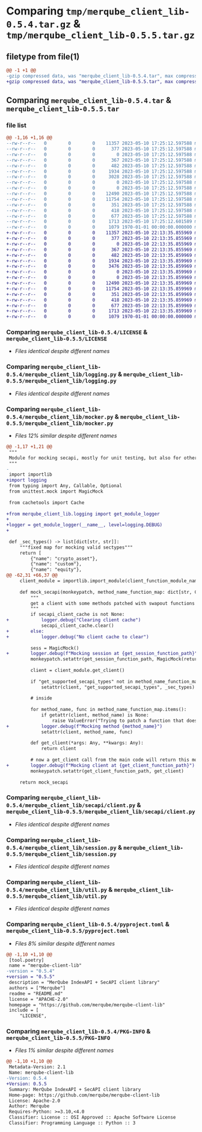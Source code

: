 # Comparing `tmp/merqube_client_lib-0.5.4.tar.gz` & `tmp/merqube_client_lib-0.5.5.tar.gz`

## filetype from file(1)

```diff
@@ -1 +1 @@
-gzip compressed data, was "merqube_client_lib-0.5.4.tar", max compression
+gzip compressed data, was "merqube_client_lib-0.5.5.tar", max compression
```

## Comparing `merqube_client_lib-0.5.4.tar` & `merqube_client_lib-0.5.5.tar`

### file list

```diff
@@ -1,16 +1,16 @@
--rw-r--r--   0        0        0    11357 2023-05-10 17:25:12.597588 merqube_client_lib-0.5.4/LICENSE
--rw-r--r--   0        0        0      377 2023-05-10 17:25:12.597588 merqube_client_lib-0.5.4/README.md
--rw-r--r--   0        0        0        0 2023-05-10 17:25:12.597588 merqube_client_lib-0.5.4/merqube_client_lib/__init__.py
--rw-r--r--   0        0        0      367 2023-05-10 17:25:12.597588 merqube_client_lib-0.5.4/merqube_client_lib/constants.py
--rw-r--r--   0        0        0      482 2023-05-10 17:25:12.597588 merqube_client_lib-0.5.4/merqube_client_lib/exceptions.py
--rw-r--r--   0        0        0     1934 2023-05-10 17:25:12.597588 merqube_client_lib-0.5.4/merqube_client_lib/logging.py
--rw-r--r--   0        0        0     3028 2023-05-10 17:25:12.597588 merqube_client_lib-0.5.4/merqube_client_lib/mocker.py
--rw-r--r--   0        0        0        0 2023-05-10 17:25:12.597588 merqube_client_lib-0.5.4/merqube_client_lib/py.typed
--rw-r--r--   0        0        0        0 2023-05-10 17:25:12.597588 merqube_client_lib-0.5.4/merqube_client_lib/secapi/__init__.py
--rw-r--r--   0        0        0    12490 2023-05-10 17:25:12.597588 merqube_client_lib-0.5.4/merqube_client_lib/secapi/client.py
--rw-r--r--   0        0        0    11754 2023-05-10 17:25:12.597588 merqube_client_lib-0.5.4/merqube_client_lib/session.py
--rw-r--r--   0        0        0      351 2023-05-10 17:25:12.597588 merqube_client_lib-0.5.4/merqube_client_lib/types/__init__.py
--rw-r--r--   0        0        0      418 2023-05-10 17:25:12.597588 merqube_client_lib-0.5.4/merqube_client_lib/types/secapi.py
--rw-r--r--   0        0        0      677 2023-05-10 17:25:12.597588 merqube_client_lib-0.5.4/merqube_client_lib/util.py
--rw-r--r--   0        0        0     1713 2023-05-10 17:25:12.601589 merqube_client_lib-0.5.4/pyproject.toml
--rw-r--r--   0        0        0     1079 1970-01-01 00:00:00.000000 merqube_client_lib-0.5.4/PKG-INFO
+-rw-r--r--   0        0        0    11357 2023-05-10 22:13:35.855969 merqube_client_lib-0.5.5/LICENSE
+-rw-r--r--   0        0        0      377 2023-05-10 22:13:35.855969 merqube_client_lib-0.5.5/README.md
+-rw-r--r--   0        0        0        0 2023-05-10 22:13:35.855969 merqube_client_lib-0.5.5/merqube_client_lib/__init__.py
+-rw-r--r--   0        0        0      367 2023-05-10 22:13:35.855969 merqube_client_lib-0.5.5/merqube_client_lib/constants.py
+-rw-r--r--   0        0        0      482 2023-05-10 22:13:35.859969 merqube_client_lib-0.5.5/merqube_client_lib/exceptions.py
+-rw-r--r--   0        0        0     1934 2023-05-10 22:13:35.859969 merqube_client_lib-0.5.5/merqube_client_lib/logging.py
+-rw-r--r--   0        0        0     3476 2023-05-10 22:13:35.859969 merqube_client_lib-0.5.5/merqube_client_lib/mocker.py
+-rw-r--r--   0        0        0        0 2023-05-10 22:13:35.859969 merqube_client_lib-0.5.5/merqube_client_lib/py.typed
+-rw-r--r--   0        0        0        0 2023-05-10 22:13:35.859969 merqube_client_lib-0.5.5/merqube_client_lib/secapi/__init__.py
+-rw-r--r--   0        0        0    12490 2023-05-10 22:13:35.859969 merqube_client_lib-0.5.5/merqube_client_lib/secapi/client.py
+-rw-r--r--   0        0        0    11754 2023-05-10 22:13:35.859969 merqube_client_lib-0.5.5/merqube_client_lib/session.py
+-rw-r--r--   0        0        0      351 2023-05-10 22:13:35.859969 merqube_client_lib-0.5.5/merqube_client_lib/types/__init__.py
+-rw-r--r--   0        0        0      418 2023-05-10 22:13:35.859969 merqube_client_lib-0.5.5/merqube_client_lib/types/secapi.py
+-rw-r--r--   0        0        0      677 2023-05-10 22:13:35.859969 merqube_client_lib-0.5.5/merqube_client_lib/util.py
+-rw-r--r--   0        0        0     1713 2023-05-10 22:13:35.859969 merqube_client_lib-0.5.5/pyproject.toml
+-rw-r--r--   0        0        0     1079 1970-01-01 00:00:00.000000 merqube_client_lib-0.5.5/PKG-INFO
```

### Comparing `merqube_client_lib-0.5.4/LICENSE` & `merqube_client_lib-0.5.5/LICENSE`

 * *Files identical despite different names*

### Comparing `merqube_client_lib-0.5.4/merqube_client_lib/logging.py` & `merqube_client_lib-0.5.5/merqube_client_lib/logging.py`

 * *Files identical despite different names*

### Comparing `merqube_client_lib-0.5.4/merqube_client_lib/mocker.py` & `merqube_client_lib-0.5.5/merqube_client_lib/mocker.py`

 * *Files 12% similar despite different names*

```diff
@@ -1,17 +1,21 @@
 """
 Module for mocking secapi, mostly for unit testing, but also for other components testing against secapi
 """
-
 import importlib
+import logging
 from typing import Any, Callable, Optional
 from unittest.mock import MagicMock
 
 from cachetools import Cache
 
+from merqube_client_lib.logging import get_module_logger
+
+logger = get_module_logger(__name__, level=logging.DEBUG)
+
 
 def _sec_types() -> list[dict[str, str]]:
     """fixed map for mocking valid sectypes"""
     return [
         {"name": "crypto_asset"},
         {"name": "custom"},
         {"name": "equity"},
@@ -62,31 +66,37 @@
     client_module = importlib.import_module(client_function_module_name)
 
     def mock_secapi(monkeypatch, method_name_function_map: dict[str, Callable[..., Any]]) -> None:
         """
         get a client with some methods patched with swapout functions
         """
         if secapi_client_cache is not None:
+            logger.debug("Clearing client cache")
             secapi_client_cache.clear()
+        else:
+            logger.debug("No client cache to clear")
 
         sess = MagicMock()
+        logger.debug(f"Mocking session at {get_session_function_path}")
         monkeypatch.setattr(get_session_function_path, MagicMock(return_value=sess))
 
         client = client_module.get_client()
 
         if "get_supported_secapi_types" not in method_name_function_map:
             setattr(client, "get_supported_secapi_types", _sec_types)
 
         # inside
 
         for method_name, func in method_name_function_map.items():
             if getattr(client, method_name) is None:
                 raise ValueError("Trying to patch a function that doesnt exist in the client")
+            logger.debug(f"Mocking method {method_name}")
             setattr(client, method_name, func)
 
         def get_client(*args: Any, **kwargs: Any):
             return client
 
         # now a get_client call from the main code will return this mocked client:
+        logger.debug(f"Mocking client at {get_client_function_path}")
         monkeypatch.setattr(get_client_function_path, get_client)
 
     return mock_secapi
```

### Comparing `merqube_client_lib-0.5.4/merqube_client_lib/secapi/client.py` & `merqube_client_lib-0.5.5/merqube_client_lib/secapi/client.py`

 * *Files identical despite different names*

### Comparing `merqube_client_lib-0.5.4/merqube_client_lib/session.py` & `merqube_client_lib-0.5.5/merqube_client_lib/session.py`

 * *Files identical despite different names*

### Comparing `merqube_client_lib-0.5.4/merqube_client_lib/util.py` & `merqube_client_lib-0.5.5/merqube_client_lib/util.py`

 * *Files identical despite different names*

### Comparing `merqube_client_lib-0.5.4/pyproject.toml` & `merqube_client_lib-0.5.5/pyproject.toml`

 * *Files 8% similar despite different names*

```diff
@@ -1,10 +1,10 @@
 [tool.poetry]
 name = "merqube-client-lib"
-version = "0.5.4"
+version = "0.5.5"
 description = "MerQube IndexAPI + SecAPI client library"
 authors = ["Merqube"]
 readme = "README.md"
 license = "APACHE-2.0"
 homepage = "https://github.com/merqube/merqube-client-lib"
 include = [
     "LICENSE",
```

### Comparing `merqube_client_lib-0.5.4/PKG-INFO` & `merqube_client_lib-0.5.5/PKG-INFO`

 * *Files 1% similar despite different names*

```diff
@@ -1,10 +1,10 @@
 Metadata-Version: 2.1
 Name: merqube-client-lib
-Version: 0.5.4
+Version: 0.5.5
 Summary: MerQube IndexAPI + SecAPI client library
 Home-page: https://github.com/merqube/merqube-client-lib
 License: Apache-2.0
 Author: Merqube
 Requires-Python: >=3.10,<4.0
 Classifier: License :: OSI Approved :: Apache Software License
 Classifier: Programming Language :: Python :: 3
```

